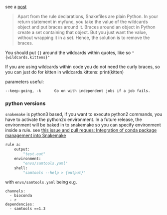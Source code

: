 
see a [post](https://groups.google.com/forum/#!topic/snakemake/iDnr3PIcsfE)  

>Apart from the rule declarations, Snakefiles are plain Python. In your return statement in myfunc, you take the value of the wildcards   
object and put braces around it. Braces around an object in Python create 
a set containing that object. But you just want the value, without wrapping it in a set. Hence, the solution is to remove the braces. 

You should put `{}` around the wildcards within quotes, like so
`"{wildcards.kittens}"`

If you are using wildcards within code you do not need the curly braces, so you can just do 
for kitten in wildcards.kittens:
    print(kitten)
    
parameters useful:

```
--keep-going, -k      Go on with independent jobs if a job fails.
```
    
### python versions
`snakemake` is python3 based, if you want to execute python2 commands, you have to activate the python2x environment.
In a future release, the environment will be baked in to snakemake so you can specify environment inside a rule.
see [this issue and pull reques: Integration of conda package management into Snakemake](https://bitbucket.org/snakemake/snakemake/pull-requests/92/wip-integration-of-conda-package/diff)

```python
rule a:
    output:
        "test.out"
    environment:
        "envs/samtools.yaml"
    shell:
        "samtools --help > {output}"

```

with `envs/samtools.yaml` being e.g.

```
channels:
  - bioconda
  - r
dependencies:
  - samtools ==1.3
```
